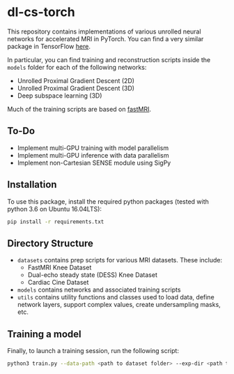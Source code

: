 # dl-cs-torch
This repository contains implementations of various unrolled neural networks for 
accelerated MRI in PyTorch. You can find a very similar package in TensorFlow 
[here](https://github.com/MRSRL/dl-cs).

In particular, you can find training and reconstruction scripts inside
the `models` folder for each of the following networks:
* Unrolled Proximal Gradient Descent (2D)
* Unrolled Proximal Gradient Descent (3D)
* Deep subspace learning (3D)

Much of the training scripts are based on [fastMRI](http://fastMRI.org).

## To-Do
* Implement multi-GPU training with model parallelism
* Implement multi-GPU inference with data parallelism
* Implement non-Cartesian SENSE module using SigPy

## Installation
To use this package, install the required python packages (tested with python 3.6 on Ubuntu 16.04LTS):

```bash
pip install -r requirements.txt
```

## Directory Structure
* `datasets` contains prep scripts for various MRI datasets. These include:
	* FastMRI Knee Dataset
	* Dual-echo steady state (DESS) Knee Dataset
	* Cardiac Cine Dataset
* `models` contains networks and associated training scripts
* `utils` contains utility functions and classes used to load data, define network layers, 
  support complex values, create undersampling masks, etc.

## Training a model

Finally, to launch a training session, run the following script:

```bash
python3 train.py --data-path <path to dataset folder> --exp-dir <path to summary folder> --device-num 0
```